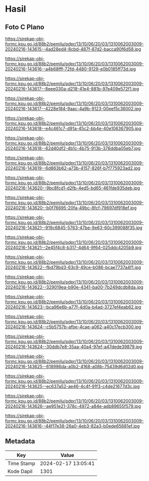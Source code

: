 # Hasil

## Foto C Plano

https://sirekap-obj-formc.kpu.go.id/88b2/pemilu/pdpr/13/10/06/20/03/1310062003009-20240216-143615--4ad28ed4-8cbd-487f-87d2-bacca90f6d58.jpg

https://sirekap-obj-formc.kpu.go.id/88b2/pemilu/pdpr/13/10/06/20/03/1310062003009-20240216-143616--a4b68fff-72fd-4480-9129-e0b0185ff73d.jpg

https://sirekap-obj-formc.kpu.go.id/88b2/pemilu/pdpr/13/10/06/20/03/1310062003009-20240216-143617--8eee030a-d218-41e4-881b-97e409e572f1.jpg

https://sirekap-obj-formc.kpu.go.id/88b2/pemilu/pdpr/13/10/06/20/03/1310062003009-20240216-143617--4228e184-9aac-4a9b-9123-00eef5c36002.jpg

https://sirekap-obj-formc.kpu.go.id/88b2/pemilu/pdpr/13/10/06/20/03/1310062003009-20240216-143618--e4c461c7-d91a-45c2-bb4e-40e106367905.jpg

https://sirekap-obj-formc.kpu.go.id/88b2/pemilu/pdpr/13/10/06/20/03/1310062003009-20240216-143618--62d40df2-4b1c-4b75-913b-376ddba05eb7.jpg

https://sirekap-obj-formc.kpu.go.id/88b2/pemilu/pdpr/13/10/06/20/03/1310062003009-20240216-143619--6d863b62-a73b-4157-826f-b7f775923ad2.jpg

https://sirekap-obj-formc.kpu.go.id/88b2/pemilu/pdpr/13/10/06/20/03/1310062003009-20240216-143620--9bc8fcd1-d2fb-4ed5-bd65-461fde935deb.jpg

https://sirekap-obj-formc.kpu.go.id/88b2/pemilu/pdpr/13/10/06/20/03/1310062003009-20240216-143620--b0f76695-20fa-49bc-8fcf-79697df918ef.jpg

https://sirekap-obj-formc.kpu.go.id/88b2/pemilu/pdpr/13/10/06/20/03/1310062003009-20240216-143621--919c6845-5763-47be-9e63-60c399088f35.jpg

https://sirekap-obj-formc.kpu.go.id/88b2/pemilu/pdpr/13/10/06/20/03/1310062003009-20240216-143621--2e45f4c8-b317-4d64-9f64-025ddc4205b9.jpg

https://sirekap-obj-formc.kpu.go.id/88b2/pemilu/pdpr/13/10/06/20/03/1310062003009-20240216-143622--fbd79bd3-63c9-49ce-b086-bcae7737a4f1.jpg

https://sirekap-obj-formc.kpu.go.id/88b2/pemilu/pdpr/13/10/06/20/03/1310062003009-20240216-143622--329019ea-b90e-4341-ba00-7b249dcdb8da.jpg

https://sirekap-obj-formc.kpu.go.id/88b2/pemilu/pdpr/13/10/06/20/03/1310062003009-20240216-143623--bca96e6b-a77f-4d0a-b4ad-3727ef4eab62.jpg

https://sirekap-obj-formc.kpu.go.id/88b2/pemilu/pdpr/13/10/06/20/03/1310062003009-20240216-143624--c5b5757b-afbe-4cae-a062-a40c17ecb300.jpg

https://sirekap-obj-formc.kpu.go.id/88b2/pemilu/pdpr/13/10/06/20/03/1310062003009-20240216-143624--30ddb7e8-35aa-40a4-97ef-a47dede39879.jpg

https://sirekap-obj-formc.kpu.go.id/88b2/pemilu/pdpr/13/10/06/20/03/1310062003009-20240216-143625--618986da-a0b2-4168-a08b-75439d6d02d0.jpg

https://sirekap-obj-formc.kpu.go.id/88b2/pemilu/pdpr/13/10/06/20/03/1310062003009-20240216-143625--ec637a52-ae46-4c4f-91f3-c4de21677d3c.jpg

https://sirekap-obj-formc.kpu.go.id/88b2/pemilu/pdpr/13/10/06/20/03/1310062003009-20240216-143626--ae951e21-378c-4972-a84e-adb89655f579.jpg

https://sirekap-obj-formc.kpu.go.id/88b2/pemilu/pdpr/13/10/06/20/03/1310062003009-20240216-143616--44f17e38-26a0-4eb3-82a3-b0ede65681ef.jpg


## Metadata

| Key        | Value               |
| ---------- | ------------------- |
| Time Stamp | 2024-02-17 13:05:41 |
| Kode Dapil | 1301                |



